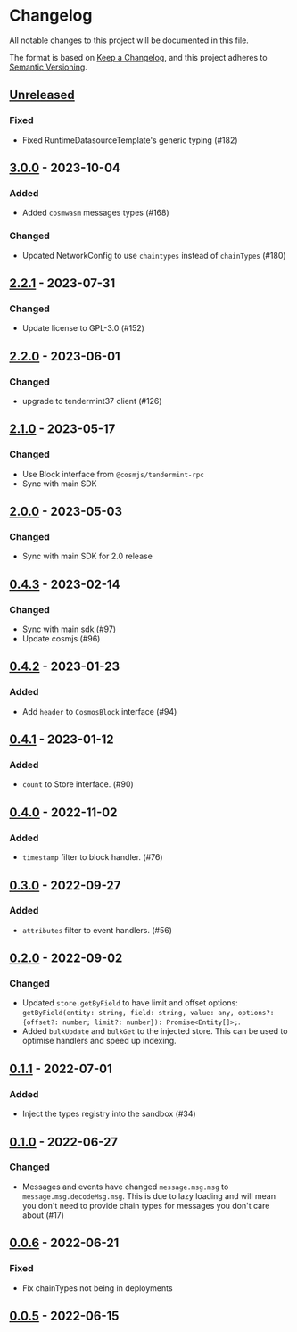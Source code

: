 # Changelog
All notable changes to this project will be documented in this file.

The format is based on [Keep a Changelog](https://keepachangelog.com/en/1.0.0/),
and this project adheres to [Semantic Versioning](https://semver.org/spec/v2.0.0.html).

## [Unreleased]
### Fixed
- Fixed RuntimeDatasourceTemplate's generic typing (#182)

## [3.0.0] - 2023-10-04
### Added
- Added `cosmwasm` messages types (#168)
### Changed
- Updated NetworkConfig to use `chaintypes` instead of `chainTypes` (#180)

## [2.2.1] - 2023-07-31
### Changed
- Update license to GPL-3.0 (#152)

## [2.2.0] - 2023-06-01
### Changed
- upgrade to tendermint37 client (#126)

## [2.1.0] - 2023-05-17
### Changed
- Use Block interface from `@cosmjs/tendermint-rpc`
- Sync with main SDK

## [2.0.0] - 2023-05-03
### Changed
- Sync with main SDK for 2.0 release

## [0.4.3] - 2023-02-14
### Changed
- Sync with main sdk (#97)
- Update cosmjs (#96)

## [0.4.2] - 2023-01-23
### Added
- Add `header` to `CosmosBlock` interface (#94)

## [0.4.1] - 2023-01-12
### Added
- `count` to Store interface. (#90)

## [0.4.0] - 2022-11-02
### Added
- `timestamp` filter to block handler. (#76)

## [0.3.0] - 2022-09-27
### Added
- `attributes` filter to event handlers. (#56)

## [0.2.0] - 2022-09-02
### Changed
- Updated `store.getByField` to have limit and offset options: `getByField(entity: string, field: string, value: any, options?: {offset?: number; limit?: number}): Promise<Entity[]>;`.
- Added `bulkUpdate` and `bulkGet` to the injected store. This can be used to optimise handlers and speed up indexing.

## [0.1.1] - 2022-07-01
### Added
- Inject the types registry into the sandbox (#34)

## [0.1.0] - 2022-06-27
### Changed
- Messages and events have changed `message.msg.msg` to `message.msg.decodeMsg.msg`. This is due to lazy loading and will mean you don't need to provide chain types for messages you don't care about (#17)

## [0.0.6] - 2022-06-21
### Fixed
- Fix chainTypes not being in deployments

## [0.0.5] - 2022-06-15
[Unreleased]: https://github.com/subquery/subql-cosmos/compare/types/3.0.0...HEAD
[3.0.0]: https://github.com/subquery/subql-cosmos/compare/types/2.2.0...types/3.0.0
[2.2.1]: https://github.com/subquery/subql-cosmos/compare/types/2.2.0...types/2.2.1
[2.2.0]: https://github.com/subquery/subql-cosmos/compare/types/2.1.0...types/2.2.0
[2.1.0]: https://github.com/subquery/subql-cosmos/compare/types/2.0.0...types/2.1.0
[2.0.0]: https://github.com/subquery/subql-cosmos/compare/types/0.4.3...types/2.0.0
[0.4.3]: https://github.com/subquery/subql-cosmos/compare/types/0.4.2...types/0.4.3
[0.4.2]: https://github.com/subquery/subql-cosmos/compare/types/0.4.1...types/0.4.2
[0.4.1]: https://github.com/subquery/subql-cosmos/compare/types/0.4.0...types/0.4.1
[0.4.0]: https://github.com/subquery/subql-cosmos/compare/types/0.3.0...types/0.4.0
[0.3.0]: https://github.com/subquery/subql-cosmos/compare/types/0.2.0...types/0.3.0
[0.2.0]: https://github.com/subquery/subql-cosmos/compare/types/0.1.1...types/0.2.0
[0.1.1]: https://github.com/subquery/subql-cosmos/compare/types/0.1.0...types/0.1.1
[0.1.0]: https://github.com/subquery/subql-cosmos/compare/types/0.0.6...types/0.1.0
[0.0.6]: https://github.com/subquery/subql-cosmos/compare/types/0.0.5...types/0.0.6
[0.0.5]: https://github.com/subquery/subql-cosmos/tag/types/0.0.5

